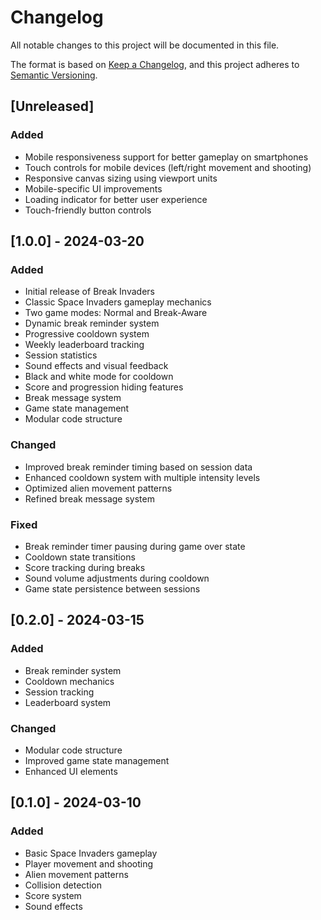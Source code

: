 # Changelog

All notable changes to this project will be documented in this file.

The format is based on [Keep a Changelog](https://keepachangelog.com/en/1.0.0/),
and this project adheres to [Semantic Versioning](https://semver.org/spec/v2.0.0.html).

## [Unreleased]

### Added
- Mobile responsiveness support for better gameplay on smartphones
- Touch controls for mobile devices (left/right movement and shooting)
- Responsive canvas sizing using viewport units
- Mobile-specific UI improvements
- Loading indicator for better user experience
- Touch-friendly button controls

## [1.0.0] - 2024-03-20

### Added
- Initial release of Break Invaders
- Classic Space Invaders gameplay mechanics
- Two game modes: Normal and Break-Aware
- Dynamic break reminder system
- Progressive cooldown system
- Weekly leaderboard tracking
- Session statistics
- Sound effects and visual feedback
- Black and white mode for cooldown
- Score and progression hiding features
- Break message system
- Game state management
- Modular code structure

### Changed
- Improved break reminder timing based on session data
- Enhanced cooldown system with multiple intensity levels
- Optimized alien movement patterns
- Refined break message system

### Fixed
- Break reminder timer pausing during game over state
- Cooldown state transitions
- Score tracking during breaks
- Sound volume adjustments during cooldown
- Game state persistence between sessions

## [0.2.0] - 2024-03-15

### Added
- Break reminder system
- Cooldown mechanics
- Session tracking
- Leaderboard system

### Changed
- Modular code structure
- Improved game state management
- Enhanced UI elements

## [0.1.0] - 2024-03-10

### Added
- Basic Space Invaders gameplay
- Player movement and shooting
- Alien movement patterns
- Collision detection
- Score system
- Sound effects 